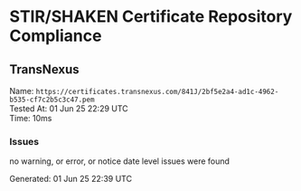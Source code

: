 # STIR/SHAKEN Certificate Repository Compliance

## TransNexus

Name: `https://certificates.transnexus.com/841J/2bf5e2a4-ad1c-4962-b535-cf7c2b5c3c47.pem`\
Tested At: 01 Jun 25 22:29 UTC\
Time: 10ms

### Issues

no warning, or error, or notice date level issues were found

Generated: 01 Jun 25 22:39 UTC